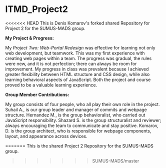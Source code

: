 # ITMD_Project2
<<<<<<< HEAD
This is Denis Komarov's forked shared Repository for Project 2 for the SUMUS-MADS group.

**My Project & Progress:**

My *Project Two: Web-Portal Redesign* was effective for learning not only
web development, but teamwork. This was my first experience with
creating web pages within a team. The progress was gradual, the rules were new, and it 
is not perfection; there can always be room for improvement. My progress in 
class was prevalent because I achieved greater flexibility between HTML 
structure and CSS design, while also learning behavioral aspects of JavaScript.
Both the project and course proved to be a valuable learning experience.

**Group Member Contributions:**

My group consists of four people, who all play their own role in the project.
Suhail A., is our group leader and manager of commits and webpage structure.
Hernandez M., is the group behavioralist, who carried out JavaScript responsibility.
Shazard S. is the group structuralist and reviewer; always encouraging the team to 
communicate and stay positive. Komarov, D. is the group architect, who is responsible
for webpage components, layout, and appearance across devices. 


=======
This is the shared Project 2 Repository for the SUMUS-MADS group.
>>>>>>> SUMUS-MADS/master
